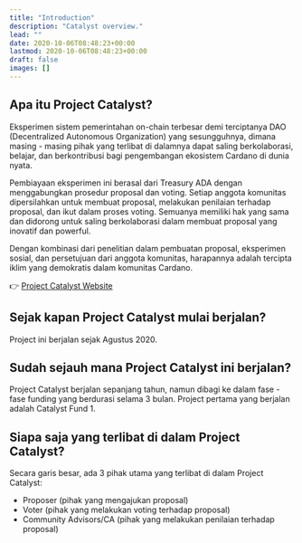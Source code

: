 ```yaml
---
title: "Introduction"
description: "Catalyst overview."
lead: ""
date: 2020-10-06T08:48:23+00:00
lastmod: 2020-10-06T08:48:23+00:00
draft: false
images: []
---
```


## Apa itu Project Catalyst?

Eksperimen sistem pemerintahan on-chain terbesar demi terciptanya DAO (Decentralized Autonomous Organization) yang sesungguhnya, dimana masing - masing pihak yang terlibat di dalamnya dapat saling berkolaborasi, belajar, dan berkontribusi bagi pengembangan ekosistem Cardano di dunia nyata.

Pembiayaan eksperimen ini berasal dari Treasury ADA dengan menggabungkan prosedur proposal dan voting. Setiap anggota komunitas dipersilahkan untuk membuat proposal, melakukan penilaian terhadap proposal, dan ikut dalam proses voting. Semuanya memiliki hak yang sama dan didorong untuk saling berkolaborasi dalam membuat proposal yang inovatif dan powerful.

Dengan kombinasi dari penelitian dalam pembuatan proposal, eksperimen sosial, dan persetujuan dari anggota komunitas, harapannya adalah tercipta iklim yang demokratis dalam komunitas Cardano.

👉 [Project Catalyst Website](https://projectcatalyst.org/)

## Sejak kapan Project Catalyst mulai berjalan?

Project ini berjalan sejak Agustus 2020.

## Sudah sejauh mana Project Catalyst ini berjalan?

Project Catalyst berjalan sepanjang tahun, namun dibagi ke dalam fase - fase funding yang berdurasi selama 3 bulan. Project pertama yang berjalan adalah Catalyst Fund 1.

## Siapa saja yang terlibat di dalam Project Catalyst?

Secara garis besar, ada 3 pihak utama yang terlibat di dalam Project Catalyst:

- Proposer (pihak yang mengajukan proposal)
- Voter (pihak yang melakukan voting terhadap proposal)
- Community Advisors/CA (pihak yang melakukan penilaian terhadap proposal)
